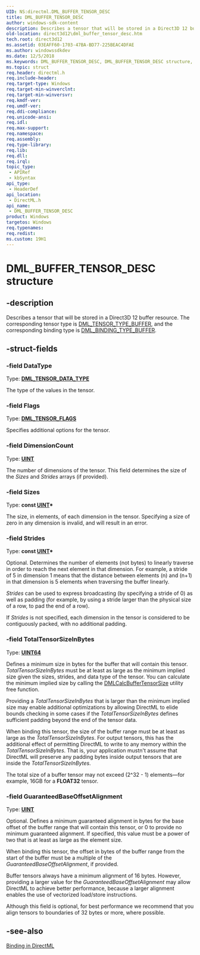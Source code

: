 ```yaml
---
UID: NS:directml.DML_BUFFER_TENSOR_DESC
title: DML_BUFFER_TENSOR_DESC
author: windows-sdk-content
description: Describes a tensor that will be stored in a Direct3D 12 buffer resource.
old-location: direct3d12\dml_buffer_tensor_desc.htm
tech.root: direct3d12
ms.assetid: 03EAFF60-1703-47BA-BD77-225BEAC4DFAE
ms.author: windowssdkdev
ms.date: 12/5/2018
ms.keywords: DML_BUFFER_TENSOR_DESC, DML_BUFFER_TENSOR_DESC structure, direct3d12.dml_buffer_tensor_desc, directml/DML_BUFFER_TENSOR_DESC
ms.topic: struct
req.header: directml.h
req.include-header: 
req.target-type: Windows
req.target-min-winverclnt: 
req.target-min-winversvr: 
req.kmdf-ver: 
req.umdf-ver: 
req.ddi-compliance: 
req.unicode-ansi: 
req.idl: 
req.max-support: 
req.namespace: 
req.assembly: 
req.type-library: 
req.lib: 
req.dll: 
req.irql: 
topic_type:
 - APIRef
 - kbSyntax
api_type:
 - HeaderDef
api_location:
 - DirectML.h
api_name:
 - DML_BUFFER_TENSOR_DESC
product: Windows
targetos: Windows
req.typenames: 
req.redist: 
ms.custom: 19H1
---
```


# DML_BUFFER_TENSOR_DESC structure


## -description






Describes a tensor that will be stored in a Direct3D 12 buffer resource. The corresponding tensor type is [DML_TENSOR_TYPE_BUFFER](/windows/desktop/api/directml/ne-directml-dml_tensor_type), and the corresponding binding type is
    [DML_BINDING_TYPE_BUFFER](/windows/desktop/api/directml/ne-directml-dml_binding_type).


## -struct-fields




### -field DataType

Type: [**DML_TENSOR_DATA_TYPE**](/windows/desktop/api/directml/ne-directml-dml_tensor_data_type)

The type of the values in the tensor.


### -field Flags

Type: [**DML_TENSOR_FLAGS**](/windows/desktop/api/directml/ne-directml-dml_tensor_flags)

Specifies additional options for the tensor.


### -field DimensionCount

Type: [**UINT**](/windows/desktop/winprog/windows-data-types)

The number of dimensions of the tensor. This field determines the size of the <i>Sizes</i> and <i>Strides</i> arrays (if provided).


### -field Sizes

Type: <b>const [UINT](/windows/desktop/winprog/windows-data-types)*</b>

The size, in elements, of each dimension in the tensor. Specifying a size of zero in any dimension is
      invalid, and will result in an error.


### -field Strides

Type: <b>const [UINT](/windows/desktop/winprog/windows-data-types)*</b>

Optional. Determines the number of elements (not bytes) to linearly traverse in order to reach the next element
      in that dimension. For example, a stride of 5 in dimension 1 means that the distance between elements (n) and
      (n+1) in that dimension is 5 elements when traversing the buffer linearly.

<i>Strides</i> can be used to express broadcasting (by specifying a stride of 0) as well as padding (for example, by using a
      stride larger than the physical size of a row, to pad the end of a row).

If <i>Strides</i> is not specified, each dimension in the tensor is considered to be contiguously packed, with no
      additional padding.


### -field TotalTensorSizeInBytes

Type: <b><a href="https://msdn.microsoft.com/4553cafc-450e-4493-a4d4-cb6e2f274d46">UINT64</a></b>

Defines a minimum size in bytes for the buffer that will contain this tensor. <i>TotalTensorSizeInBytes</i> must
      be at least as large as the minimum implied size given the sizes, strides, and data type of the tensor. You can calculate the minimum implied size by calling the [DMLCalcBufferTensorSize](/windows/desktop/direct3d12/dml-helper-functions#dmlcalcbuffertensorsize) utility free function.

Providing a <i>TotalTensorSizeInBytes</i> that is larger than the minimum implied size may enable additional
      optimizations by allowing DirectML to elide bounds checking in some cases if the <i>TotalTensorSizeInBytes</i> defines
      sufficient padding beyond the end of the tensor data.

When binding this tensor, the size of the buffer range must be at least as large as the <i>TotalTensorSizeInBytes</i>.
      For output tensors, this has the additional effect of permitting DirectML to write to any memory within the
      <i>TotalTensorSizeInBytes</i>. That is, your application mustn't assume that DirectML will preserve any padding bytes
      inside output tensors that are inside the <i>TotalTensorSizeInBytes</i>.

The total size of a buffer tensor may not exceed (2^32 - 1) elements—for example, 16GB for a <b>FLOAT32</b> tensor.



### -field GuaranteedBaseOffsetAlignment

Type: [**UINT**](/windows/desktop/winprog/windows-data-types)

Optional. Defines a minimum guaranteed alignment in bytes for the base offset of the buffer range that will
      contain this tensor, or 0 to provide no minimum guaranteed alignment. If specified, this value must be a power
      of two that is at least as large as the element size.

When binding this tensor, the offset in bytes of the buffer range from the start of the buffer must be a multiple
      of the <i>GuaranteedBaseOffsetAlignment</i>, if provided.

Buffer tensors always have a minimum alignment of 16 bytes. However, providing a larger value for the
      <i>GuaranteedBaseOffsetAlignment</i> may allow DirectML to achieve better performance, because a larger alignment enables
      the use of vectorized load/store instructions.

Although this field is optional, for best performance we recommend that you align tensors to boundaries of 32
      bytes or more, where possible.


## -see-also




<a href="/windows/desktop/direct3d12/dml-binding">Binding in DirectML</a>
 

 

